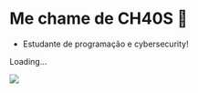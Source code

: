 # Me chame de CH40S 👾

- Estudante de programação e cybersecurity!

Loading...

<p align="left">
    <img src="https://steamuserimages-a.akamaihd.net/ugc/954101135156565426/21D9841F8E03ED30D91A7720388E1E8D3A464FC0/?imw=512&imh=288&ima=fit&impolicy=Letterbox&imcolor=%23000000&letterbox=true)"/>
</p>
